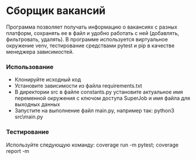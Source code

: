 # Сборщик вакансий
Программа позволяет получать информацию о вакансиях с разных платформ,
сохранять ее в файл и удобно работать с ней (добавлять, фильтровать, удалять).
В программе используется виртуальное окружение venv, тестирование средствами pytest
и pip в качестве менеджера зависимостей. 

### Использование
- Клонируйте исходный код
- Установите зависимости из файла requirements.txt
- В директории src в файле constants.py установите актуальное имя переменной окружения с ключом доступа SuperJob и имя файла для выходных данных
- Запустите на выполнение файл main.py, например так: python3 src\main.py

### Тестирование
Используйте следующую команду: coverage run -m pytest; coverage report -m